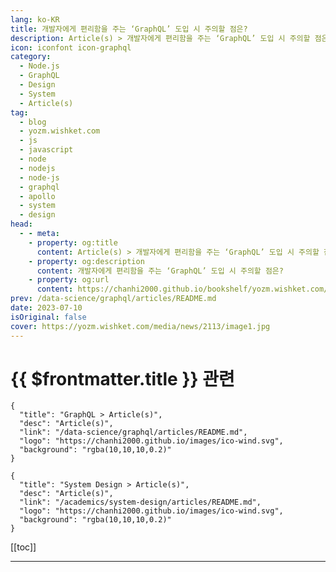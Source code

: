 ```yaml
---
lang: ko-KR
title: 개발자에게 편리함을 주는 ‘GraphQL’ 도입 시 주의할 점은?
description: Article(s) > 개발자에게 편리함을 주는 ‘GraphQL’ 도입 시 주의할 점은?
icon: iconfont icon-graphql
category: 
  - Node.js
  - GraphQL
  - Design
  - System
  - Article(s)
tag: 
  - blog
  - yozm.wishket.com
  - js
  - javascript
  - node
  - nodejs
  - node-js
  - graphql
  - apollo
  - system
  - design
head:
  - - meta:
    - property: og:title
      content: Article(s) > 개발자에게 편리함을 주는 ‘GraphQL’ 도입 시 주의할 점은?
    - property: og:description
      content: 개발자에게 편리함을 주는 ‘GraphQL’ 도입 시 주의할 점은?
    - property: og:url
      content: https://chanhi2000.github.io/bookshelf/yozm.wishket.com/2113.html
prev: /data-science/graphql/articles/README.md
date: 2023-07-10
isOriginal: false
cover: https://yozm.wishket.com/media/news/2113/image1.jpg
---
```


# {{ $frontmatter.title }} 관련

```component VPCard
{
  "title": "GraphQL > Article(s)",
  "desc": "Article(s)",
  "link": "/data-science/graphql/articles/README.md",
  "logo": "https://chanhi2000.github.io/images/ico-wind.svg",
  "background": "rgba(10,10,10,0.2)"
}
```

```component VPCard
{
  "title": "System Design > Article(s)",
  "desc": "Article(s)",
  "link": "/academics/system-design/articles/README.md",
  "logo": "https://chanhi2000.github.io/images/ico-wind.svg",
  "background": "rgba(10,10,10,0.2)"
}
```

[[toc]]

---

<SiteInfo
  name="개발자에게 편리함을 주는 ‘GraphQL’ 도입 시 주의할 점은? | 요즘IT"
  desc="프론트엔드 개발자에게 API 통신 비용은 언제나 고민되는 요소다. 모던 브라우저의 경우 성능이 많이 좋아져서 유저가 불편할 정도의 지연은 자주 발생하지 않지만, API 통신은 네트워크 환경의 영향을 많이 받고, 데이터 크기에 따라 속도 차이가 발생할 수 있다. 그래서 API 통신이 포함된 로직을 설계할 때는 유저에게 보여줄 데이터를 언제 캐싱하고, 언제 서버에서 새로 받아올지 잘 결정해야 한다. 그래서 이러한 API 통신 비용 문제를 해결할 수 있는 대안으로, 페이스북에서 개발한 쿼리 언어 ‘GraphQL(그래프QL)’이 등장했다. 이번 글에서는 GraphQL 도입을 고려하고 있는 입장에서 살펴본 GraphQL의 장단점에 대해 소개하고자 한다."
  url="https://yozm.wishket.com/magazine/detail/2113/"
  logo="https://yozm.wishket.com/static/renewal/img/global/gnb_yozmit.svg"
  preview="https://yozm.wishket.com/media/news/2113/image1.jpg"/>

<!-- TODO: 작성 -->

